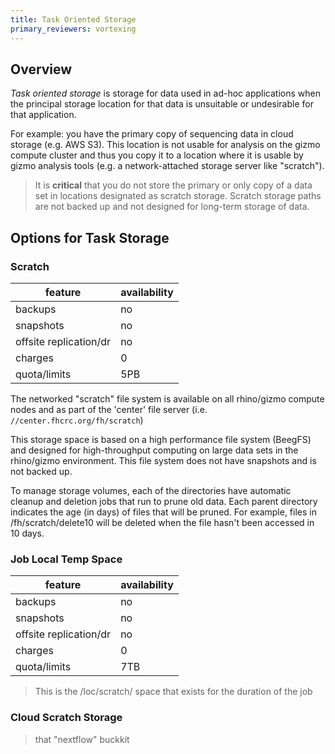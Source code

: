 ```yaml
---
title: Task Oriented Storage
primary_reviewers: vortexing
---
```


## Overview

_Task oriented storage_ is storage for data used in ad-hoc applications when the principal storage location for that data is unsuitable or undesirable for that application.

For example: you have the primary copy of sequencing data in cloud storage (e.g. AWS S3).  This location is not usable for analysis on the gizmo compute cluster and thus you copy it to a location where it is usable by gizmo analysis tools (e.g. a network-attached storage server like "scratch").

> It is **critical** that you do not store the primary or only copy of a data set in locations designated as scratch storage.  Scratch storage paths are not backed up and not designed for long-term storage of data.

## Options for Task Storage

### Scratch

| feature | availability |
|---------|--------------|
| backups | no           |
| snapshots | no         |
| offsite replication/dr | no |
| charges | 0 |
| quota/limits | 5PB |

The networked "scratch" file system is available on all rhino/gizmo compute nodes and as part of the 'center' file server (i.e. `//center.fhcrc.org/fh/scratch`)

This storage space is based on a high performance file system (BeegFS) and designed for high-throughput computing on large data sets in the rhino/gizmo environment.  This file system does not have snapshots and is not backed up.

To manage storage volumes, each of the directories have automatic cleanup and deletion jobs that run to prune old data.  Each parent directory indicates the age (in days) of files that will be pruned.  For example, files in /fh/scratch/delete10 will be deleted when the file hasn't been accessed in 10 days.

### Job Local Temp Space

| feature | availability |
|---------|--------------|
| backups | no           |
| snapshots | no         |
| offsite replication/dr | no |
| charges | 0 |
| quota/limits | 7TB |

> This is the /loc/scratch/<jobid> space that exists for the duration of the job

### Cloud Scratch Storage

> that "nextflow" buckkit
